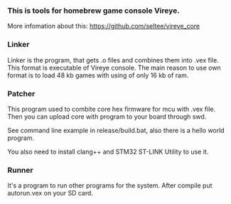 ### This is tools for homebrew game console Vireye. 

More infomation about this: https://github.com/seltee/vireye_core

### Linker

Linker is the program, that gets .o files and combines them into .vex file. This format is executable of Vireye console. The main reason to use own format is to load 48 kb games with using of only 16 kb of ram.

### Patcher

This program used to combite core hex firmware for mcu with .vex file. Then you can upload core with program to your board through swd.

See command line example in release/build.bat, also there is a hello world program. 

You also need to install clang++ and STM32 ST-LINK Utility to use it.

### Runner

It's a program to run other programs for the system. After compile put autorun.vex on your SD card.